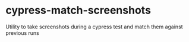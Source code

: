# cypress-match-screenshots

Utility to take screenshots during a cypress test and match them against previous runs
